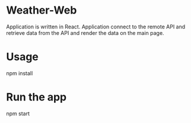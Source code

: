 # Weather-Web
Application is written in React. Application connect to the remote API and retrieve data from the API and render the data on the main page.

# Usage
npm install

# Run the app
npm start

